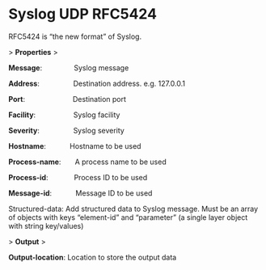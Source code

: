 # Syslog UDP RFC5424

RFC5424 is “the new format” of Syslog.

&gt; **Properties**
&gt; 

**Message**:                Syslog message

**Address**:                 Destination address. e.g. 127.0.0.1

**Port**:                         Destination port

**Facility**:                    Syslog facility

**Severity**:                  Syslog severity

**Hostname**:              Hostname to be used

**Process-name**:       A process name to be used

**Process-id**:              Process ID to be used

**Message-id**:            Message ID to be used

Structured-data: Add structured data to Syslog message. Must be an array of objects with keys “element-id” and “parameter” (a single layer object with string key/values)

&gt; **Output**
&gt; 

**Output-location**: Location to store the output data